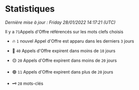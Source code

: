 # Statistiques


_Dernière mise à jour : Friday 28/01/2022 14:17:21 (UTC)_ 

Il y a `71`Appels d'Offre référencés sur les mots clefs choisis

- 🔥 `1` nouvel Appel d'Offre est apparu dans les derniers `3` jours
- 🔴  `40` Appels d'Offre expirent dans moins de `10` jours
- 🟡  `20` Appels d'Offre expirent dans moins de `20` jours
- 🟢  `11` Appels d'Offre expirent dans plus de `20` jours

- 🗝 `28` mots-clés